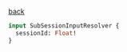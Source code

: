 [back](../../tableOfContent.md)


```graphql
input SubSessionInputResolver {
  sessionId: Float!
}
```

